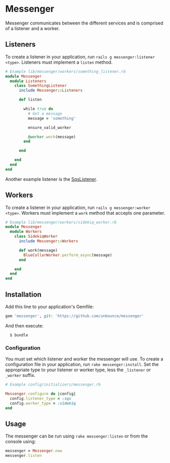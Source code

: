 # Messenger

Messenger communicates between the different services and is comprised of a listener and a worker.

## Listeners

To create a listener in your application, run `rails g messenger:listener <type>`.
Listeners must implement a `listen` method.

  ```Ruby
  # Example lib/messenger/workers/something_listener.rb
  module Messenger
    module Listeners
      class SomethingListener
        include Messenger::Listeners

        def listen

          while true do
            # Get a message
            message = 'something'

            ensure_valid_worker

            @worker.work(message)
          end

        end

      end
    end
  end
  ```

Another example listener is the [SqsListener](https://github.com/unbounce/messenger-listeners-sqs).

## Workers

To create a listener in your application, run `rails g messenger:worker <type>`. Workers
must implement a `work` method that accepts one parameter.

  ```Ruby
  # Example lib/messenger/workers/sidekiq_worker.rb
  module Messenger
    module Workers
      class SidekiqWorker
        include Messenger::Workers

        def work(message)
          BlueCollarWorker.perform_async(message)
        end

      end
    end
  end
  ```

## Installation

Add this line to your application's Gemfile:

  ```Ruby
  gem 'messenger', git: 'https://github.com/unbounce/messenger'
  ```

And then execute:

  ```
    $ bundle
  ```

### Configuration

You must set which listener and worker the messenger will use. To create a configuration
file in your application, run `rake messenger:install`. Set the appropriate type to your
listener or worker type, less the `_listener` or `_worker` suffix.

  ```Ruby
  # Example config/initializers/messenger.rb

  Messenger.configure do |config|
    config.listener_type = :sqs
    config.worker_type = :sidekiq
  end
  ```

## Usage

The messenger can be run using `rake messenger:listen` or from the console
using:

  ```Ruby
  messenger = Messenger.new
  messenger.listen
  ```
